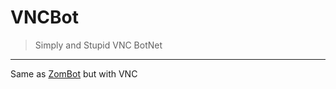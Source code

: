 # VNCBot
> Simply and Stupid VNC BotNet
---

Same as [ZomBot](https://github.com/TheFugu/ZomBot) but with VNC
